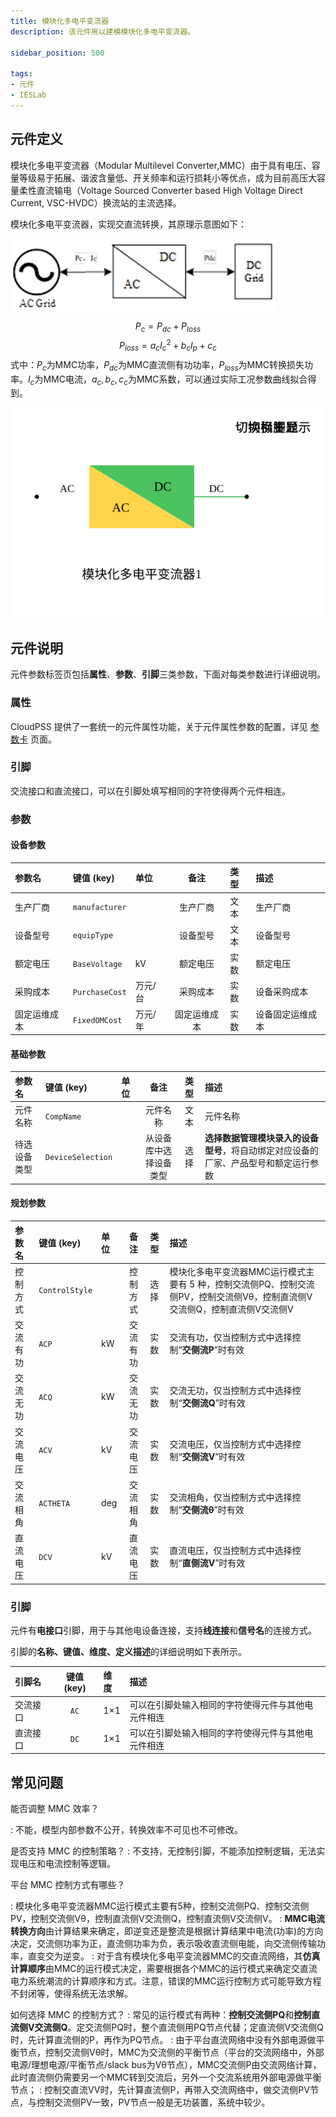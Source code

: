 ```yaml
---
title: 模块化多电平变流器
description: 该元件用以建模模块化多电平变流器。

sidebar_position: 500

tags: 
- 元件
- IESLab
---
```


## 元件定义

模块化多电平变流器（Modular Multilevel Converter,MMC）由于具有电压、容量等级易于拓展、谐波含量低、开关频率和运行损耗小等优点，成为目前高压大容量柔性直流输电（Voltage Sourced Converter based High Voltage Direct Current, VSC-HVDC）换流站的主流选择。

模块化多电平变流器，实现交直流转换，其原理示意图如下：

![MMC](./IES-GD-3MMC.png )
$$
P_{c} = P_{dc} + P_{loss}
$$
$$
P_{loss} = a_{c}I_{c}^{2} + b_{c}I_{p} + c_{c}
$$
式中：$P_c$为MMC功率，$P_{dc}$为MMC直流侧有功功率，$P_{loss}$为MMC转换损失功率。$I_c$为MMC电流，$a_c,b_c,c_c$为MMC系数，可以通过实际工况参数曲线拟合得到。

![MMC](./IES-GD-3MMC.svg )

## 元件说明

元件参数标签页包括**属性**、**参数**、**引脚**三类参数，下面对每类参数进行详细说明。

### 属性

CloudPSS 提供了一套统一的元件属性功能，关于元件属性参数的配置，详见 [参数卡](docs/documents/software/10-xstudio/20-simstudio/40-workbench/20-function-zone/30-design-tab/30-param-panel/index.md) 页面。


### 引脚
交流接口和直流接口，可以在引脚处填写相同的字符使得两个元件相连。

### 参数

#### 设备参数

| 参数名 | 键值 (key) | 单位 | 备注 | 类型 | 描述 |
| :--- | :--- | :--- | :--: | :--- | :--- |
| 生产厂商 | `manufacturer` |  | 生产厂商 | 文本 | 生产厂商 |
| 设备型号 | `equipType` |  | 设备型号 | 文本 | 设备型号 |
| 额定电压 | `BaseVoltage` | $\mathrm{kV}$ | 额定电压 | 实数 | 额定电压 |
| 采购成本 | `PurchaseCost` | 万元/台 | 采购成本 | 实数 | 设备采购成本 |
| 固定运维成本 | `FixedOMCost` | 万元/年 | 固定运维成本 | 实数 | 设备固定运维成本 |

#### 基础参数

| 参数名 | 键值 (key) | 单位 | 备注 | 类型 | 描述 |
| :--- | :--- | :--- | :--: | :--- | :--- |
| 元件名称 | `CompName` |  | 元件名称 | 文本 | 元件名称 |
| 待选设备类型 | `DeviceSelection` |  | 从设备库中选择设备类型 | 选择 | **选择数据管理模块录入的设备型号**，将自动绑定对应设备的厂家、产品型号和额定运行参数 | 

#### 规划参数

| 参数名 | 键值 (key) | 单位 | 备注 | 类型 | 描述 |
| :--- | :--- | :--- | :--: | :--- | :--- |
| 控制方式 | `ControlStyle` |  | 控制方式 | 选择 | 模块化多电平变流器MMC运行模式主要有 5 种，控制交流侧PQ、控制交流侧PV，控制交流侧Vθ，控制直流侧V交流侧Q，控制直流侧V交流侧V |
| 交流有功 | `ACP` | kW | 交流有功 | 实数 | 交流有功，仅当控制方式中选择控制“**交侧流P**”时有效|
| 交流无功 | `ACQ` | kW | 交流无功 | 实数 | 交流无功，仅当控制方式中选择控制“**交侧流Q**”时有效|
| 交流电压 | `ACV` | $\mathrm{kV}$ | 交流电压 | 实数 | 交流电压，仅当控制方式中选择控制“**交侧流V**”时有效|
| 交流相角 | `ACTHETA` | deg | 交流相角 | 实数 | 交流相角，仅当控制方式中选择控制“**交侧流θ**”时有效|
| 直流电压 | `DCV` | $\mathrm{kV}$ | 直流电压 | 实数 | 直流电压，仅当控制方式中选择控制“**直侧流V**”时有效|

### 引脚

元件有**电接口**引脚，用于与其他电设备连接，支持**线连接**和**信号名**的连接方式。

引脚的**名称、键值、维度、定义描述**的详细说明如下表所示。

| 引脚名 | 键值 (key)  | 维度 | 描述 |
| :--- | :--: | :--- | :--- |
| 交流接口 | `AC` | 1×1 | 可以在引脚处输入相同的字符使得元件与其他电元件相连|
| 直流接口 | `DC` | 1×1 | 可以在引脚处输入相同的字符使得元件与其他电元件相连|

## 常见问题

能否调整 MMC 效率？

:   不能，模型内部参数不公开，转换效率不可见也不可修改。

是否支持 MMC 的控制策略？
:   不支持，无控制引脚，不能添加控制逻辑，无法实现电压和电流控制等逻辑。

平台 MMC 控制方式有哪些？

:   模块化多电平变流器MMC运行模式主要有5种，控制交流侧PQ、控制交流侧PV，控制交流侧Vθ，控制直流侧V交流侧Q，控制直流侧V交流侧V。
:   **MMC电流转换方向**由计算结果来确定，即逆变还是整流是根据计算结果中电流(功率)的方向决定，交流侧功率为正，直流侧功率为负，表示吸收直流侧电能，向交流侧传输功率，直变交为逆变。
:   对于含有模块化多电平变流器MMC的交直流网络，其**仿真计算顺序**由MMC的运行模式决定，需要根据各个MMC的运行模式来确定交直流电力系统潮流的计算顺序和方式。注意，错误的MMC运行控制方式可能导致方程不封闭等，使得系统无法求解。

如何选择 MMC 的控制方式？
:   常见的运行模式有两种：**控制交流侧PQ**和**控制直流侧V交流侧Q**。定交流侧PQ时，整个直流侧用PQ节点代替；定直流侧V交流侧Q时，先计算直流侧的P，再作为PQ节点。
:   由于平台直流网络中没有外部电源做平衡节点，控制交流侧Vθ时，MMC为交流侧的平衡节点（平台的交流网络中，外部电源/理想电源/平衡节点/slack bus为Vθ节点），MMC交流侧P由交流网络计算，此时直流侧仍需要另一个MMC转到交流后，另外一个交流系统用外部电源做平衡节点；
:   控制交直流VV时，先计算直流侧P，再带入交流网络中，做交流侧PV节点，与控制交流侧PV一致，PV节点一般是无功装置，系统中较少。
